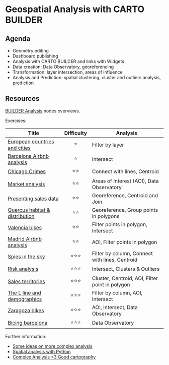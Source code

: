 Geospatial Analysis with CARTO BUILDER
======================================

## Agenda

* Geometry editing
* Dashboard publishing
* Analysis with CARTO BUILDER and links with Widgets
* Data creation: Data Observatory, georeferencing
* Transformation: layer intersection, areas of influence
* Analysis and Prediction: spatial clustering, cluster and outliers analysis, prediction


## Resources

[BUILDER Analysis](https://docs.google.com/a/cartodb.com/document/d/1EmuckitxKQFw0vrmoMa0rGk5cCtAEZ_hUFSl0WF9QTQ/edit?usp=sharing) nodes overviews.

Exercises:

| Title                               |     Difficulty     | Analysis |
| ---                                 |        :--:        | ---      |
| [European countries and cities][1]  | :star:             | Filter by layer                                 |
| [Barcelona Airbnb analysis][12]     | :star:             | Intersect                                       |
| [Chicago Crimes][3]                 | :star::star:       | Connect with lines, Centroid                    |
| [Market analysis][4]                | :star::star:       | Areas of Interest (AOI), Data Observatory       |
| [Presenting sales data][7]          | :star::star:       | Georeference, Centroid and Join                 |
| [Quercus habitat & distribution][9] | :star::star:       | Georeference, Group points in polygons          |
| [Valencia bikes][10]                | :star::star:       | Filter points in polygon, Intersect             |
| [Madrid Airbnb analysis][11]        | :star::star:       | AOI, Filter points in polygon                   |
| [Spies in the sky][2]               | :star::star::star: | Filter by column, Connect with lines, Centroid  |
| [Risk analysis][5]                  | :star::star::star: | Intersect, Clusters & Outliers                  |
| [Sales territories][6]              | :star::star::star: | Cluster, Centroid, AOI, Filter point in polygon |
| [The L line and demographics][8]    | :star::star::star: | Filter by column, AOI, Intersect                |
| [Zaragoza bikes][13]                | :star::star::star: | AOI, Intersect, Data Observatory                |
| [Bicing barcelona][14]              | :star::star::star: | Data Observatory                                |

Further information:

* [Some ideas on more complex analysis](https://carto.com/blog/author/abel-vazquez)
* [Spatial analysis with Python](https://pysal.readthedocs.io/en/v1.11.0/)
* [Complex Analysis <3 Good cartography](https://team.carto.com/u/mamataakella/me)


[1]:  exercises/europe.md
[2]:  exercises/spies_sky.md
[3]:  exercises/chicago.md
[4]:  exercises/dominos.md
[5]:  exercises/railways.md
[6]:  exercises/portland.md
[7]:  exercises/stores.md
[8]:  exercises/l_line.md
[9]:  exercises/quercus.md
[10]: exercises/valencia-bikes.md
[11]: exercises/madrid.md
[12]: exercises/barcelona.md
[13]: exercises/zgz-bikes.md
[14]: exercises/bicing_barcelona.md



